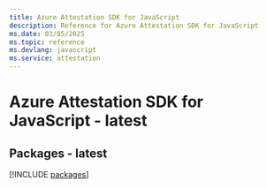 ```yaml
---
title: Azure Attestation SDK for JavaScript
description: Reference for Azure Attestation SDK for JavaScript
ms.date: 03/05/2025
ms.topic: reference
ms.devlang: javascript
ms.service: attestation
---
```

# Azure Attestation SDK for JavaScript - latest
## Packages - latest
[!INCLUDE [packages](attestation-index.md)]